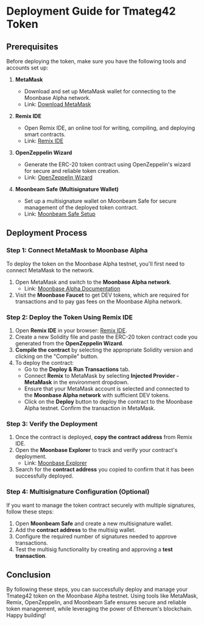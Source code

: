 # **Deployment Guide for Tmateg42 Token**

## **Prerequisites**

Before deploying the token, make sure you have the following tools and accounts set up:

1. **MetaMask**  
   - Download and set up MetaMask wallet for connecting to the Moonbase Alpha network.  
   - Link: [Download MetaMask](https://metamask.io/)

2. **Remix IDE**  
   - Open Remix IDE, an online tool for writing, compiling, and deploying smart contracts.  
   - Link: [Remix IDE](http://remix.ethereum.org/)

3. **OpenZeppelin Wizard**  
   - Generate the ERC-20 token contract using OpenZeppelin's wizard for secure and reliable token creation.  
   - Link: [OpenZeppelin Wizard](https://wizard.openzeppelin.com/)

4. **Moonbeam Safe (Multisignature Wallet)**  
   - Set up a multisignature wallet on Moonbeam Safe for secure management of the deployed token contract.  
   - Link: [Moonbeam Safe Setup](https://multisig.moonbeam.network/welcome)

## **Deployment Process**

### **Step 1: Connect MetaMask to Moonbase Alpha**

To deploy the token on the Moonbase Alpha testnet, you'll first need to connect MetaMask to the network.

1. Open MetaMask and switch to the **Moonbase Alpha network**.  
   - Link: [Moonbase Alpha Documentation](https://docs.moonbeam.network/)
2. Visit the **Moonbase Faucet** to get DEV tokens, which are required for transactions and to pay gas fees on the Moonbase Alpha network.

### **Step 2: Deploy the Token Using Remix IDE**

1. Open **Remix IDE** in your browser: [Remix IDE](http://remix.ethereum.org/).
2. Create a new Solidity file and paste the ERC-20 token contract code you generated from the **OpenZeppelin Wizard**.
3. **Compile the contract** by selecting the appropriate Solidity version and clicking on the "Compile" button.
4. To deploy the contract:
   - Go to the **Deploy & Run Transactions** tab.
   - Connect **Remix** to MetaMask by selecting **Injected Provider - MetaMask** in the environment dropdown.
   - Ensure that your MetaMask account is selected and connected to the **Moonbase Alpha network** with sufficient DEV tokens.
   - Click on the **Deploy** button to deploy the contract to the Moonbase Alpha testnet. Confirm the transaction in MetaMask.

### **Step 3: Verify the Deployment**

1. Once the contract is deployed, **copy the contract address** from Remix IDE.
2. Open the **Moonbase Explorer** to track and verify your contract's deployment.
   - Link: [Moonbase Explorer](https://moonbeam.network/explorer/)
3. Search for the **contract address** you copied to confirm that it has been successfully deployed.

### **Step 4: Multisignature Configuration (Optional)**

If you want to manage the token contract securely with multiple signatures, follow these steps:

1. Open **Moonbeam Safe** and create a new multisignature wallet.
2. Add the **contract address** to the multisig wallet.
3. Configure the required number of signatures needed to approve transactions.
4. Test the multisig functionality by creating and approving a **test transaction**.

## **Conclusion**

By following these steps, you can successfully deploy and manage your Tmateg42 token on the Moonbase Alpha testnet. Using tools like MetaMask, Remix, OpenZeppelin, and Moonbeam Safe ensures secure and reliable token management, while leveraging the power of Ethereum's blockchain. Happy building!
